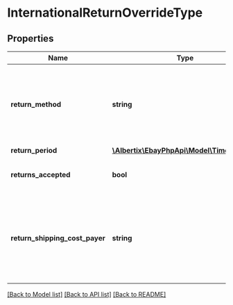 # InternationalReturnOverrideType

## Properties
Name | Type | Description | Notes
------------ | ------------- | ------------- | -------------
**return_method** | **string** | Valid in the US marketplace only, this optional field indicates additional services (other than money-back) that sellers can offer buyers for remorse returns. As of version 1.2.0, the only accepted value for this field is REPLACEMENT. This field is valid in only the US marketplace, any supplied value is ignored in other marketplaces. For implementation help, refer to &lt;a href&#x3D;&#39;https://developer.ebay.com/devzone/rest/api-ref/account/types/ReturnMethodEnum.html&#39;&gt;eBay API documentation&lt;/a&gt; | [optional] 
**return_period** | [**\Albertix\EbayPhpApi\Model\TimeDuration**](TimeDuration.md) |  | [optional] 
**returns_accepted** | **bool** | Required if the seller wants to set an international return policy that differs from their domestic return policy. If set to true, the seller allows international returns. If set to false, the seller does not accept international returns. | [optional] 
**return_shipping_cost_payer** | **string** | Required if the internationalOverride.returnsAccepted field is set to true. This field indicates who is responsible for paying for the shipping charges for returned items. The field can be set to either BUYER or SELLER. Depending on the return policy and specifics of the return, either the buyer or the seller can be responsible for the return shipping costs. Note that the seller is always responsible for return shipping costs for SNAD-related issues. For implementation help, refer to &lt;a href&#x3D;&#39;https://developer.ebay.com/devzone/rest/api-ref/account/types/ReturnShippingCostPayerEnum.html&#39;&gt;eBay API documentation&lt;/a&gt; | [optional] 

[[Back to Model list]](../README.md#documentation-for-models) [[Back to API list]](../README.md#documentation-for-api-endpoints) [[Back to README]](../README.md)


